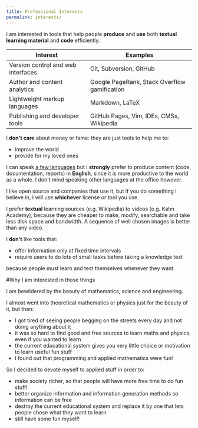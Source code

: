 ```yaml
---
title: Professional Interests
permalink: interests/
---
```


I am interested in tools that help people **produce** and **use** both **textual learning material** and **code** efficiently.

| Interest                           | Examples                                     |
|------------------------------------|----------------------------------------------|
| Version control and web interfaces | Git, Subversion, GitHub                      |
| Author and content analytics       | Google PageRank, Stack Overflow gamification |
| Lightweight markup languages       | Markdown, LaTeX                              |
| Publishing and developer tools     | GitHub Pages, Vim, IDEs, CMSs, Wikipedia     |

I **don't care** about money or fame: they are just tools to help me to:

- improve the world
- provide for my loved ones

I can speak [a few languages](/self-evaluation#natural-languages) but I **strongly** prefer to produce content (code, documentation, reports) in **English**, since it is more productive to the world as a whole. I don't mind speaking other languages at the office however.

I like open source and companies that use it, but if you do something I believe in, I will use **whichever** license or tool you use.

I prefer **textual** learning sources (e.g. Wikipedia) to videos (e.g. Kahn Academy), because they are cheaper to make, modify, searchable and take less disk space and bandwidth. A sequence of well chosen images is better than any video.

I **don't** like tools that:

- offer information only at fixed time intervals
- require users to do lots of small tasks before taking a knowledge test

because people must learn and test themselves whenever they want.

#Why I am interested in those things

I am bewildered by the beauty of mathematics, science and engineering.

I almost went into theoretical mathematics or physics just for the beauty of it, but then:

- I got tired of seeing people begging on the streets every day and not doing anything about it
- it was so hard to find good and free sources to learn maths and physics, even if you wanted to learn
- the current educational system gives you very little choice or motivation to learn useful fun stuff
- I found out that programming and applied mathematics were fun!

So I decided to devote myself to applied stuff in order to:

- make society richer, so that people will have more free time to do fun stuff!
- better organize information and information generation methods so information can be free
- destroy the current educational system and replace it by one that lets people chose what they want to learn
- still have some fun myself!
